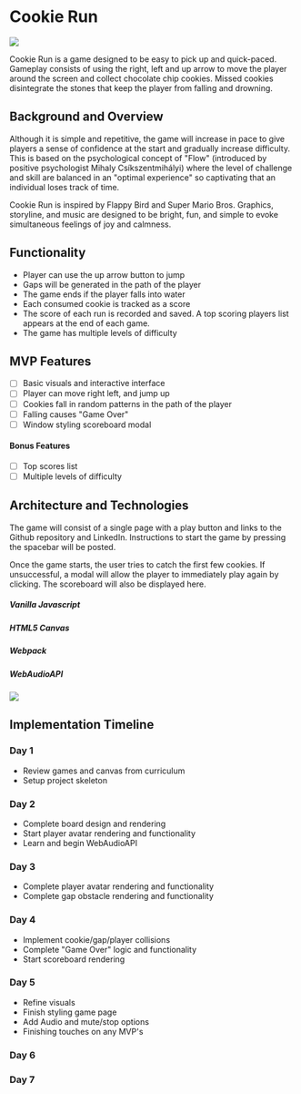 # Cookie Run


[![](https://github.com/jsjohn026/cookierun/blob/master/app/assets/images/play.png)](https://github.com/jsjohn026/cookierun/blob/master/app/assets/images/play.png)

Cookie Run is a game designed to be easy to pick up and quick-paced. Gameplay consists of using the right, left and up arrow to move the player around the screen and collect chocolate chip cookies. Missed cookies disintegrate the stones that keep the player from falling and drowning.

## Background and Overview

Although it is simple and repetitive, the game will increase in pace to give players a sense of confidence at the start and gradually increase difficulty. This is based on the psychological concept of "Flow" (introduced by positive psychologist Mihaly Csíkszentmihályi) where the level of challenge and skill are balanced in an "optimal experience" so captivating that an individual loses track of time. 

Cookie Run is inspired by Flappy Bird and Super Mario Bros. Graphics, storyline, and music are designed to be bright, fun, and simple to evoke simultaneous feelings of joy and calmness. 

## Functionality

   - Player can use the up arrow button to jump
   - Gaps will be generated in the path of the player
   - The game ends if the player falls into water
   - Each consumed cookie is tracked as a score
   - The score of each run is recorded and saved. A top scoring players list appears at the end of each game. 
   - The game has multiple levels of difficulty

## MVP Features

   - [ ] Basic visuals and interactive interface
   - [ ] Player can move right left, and jump up
   - [ ] Cookies fall in random patterns in the path of the player 
   - [ ] Falling causes "Game Over"
   - [ ] Window styling scoreboard modal
   
#### Bonus Features
   - [ ] Top scores list 
   - [ ] Multiple levels of difficulty

## Architecture and Technologies
  
  The game will consist of a single page with a play button and links to the Github repository and LinkedIn. Instructions to start the game by pressing the spacebar will be posted. 

  Once the game starts, the user tries to catch the first few cookies. If unsuccessful, a modal will allow the player to immediately play again by clicking. The scoreboard will also be displayed here. 

  ##### Vanilla Javascript
  ##### HTML5 Canvas
  ##### Webpack
  ##### WebAudioAPI 


[![](https://github.com/jsjohn026/cookierun/blob/master/app/assets/images/restart.png)](https://github.com/jsjohn026/cookierun/blob/master/app/assets/images/restart.png)


## Implementation Timeline

### Day 1 
  - Review games and canvas from curriculum
  - Setup project skeleton
  
### Day 2
  - Complete board design and rendering
  - Start player avatar rendering and functionality
  - Learn and begin WebAudioAPI


### Day 3
  - Complete player avatar rendering and functionality
  - Complete gap obstacle rendering and functionality
  

### Day 4
  - Implement cookie/gap/player collisions
  - Complete "Game Over" logic and functionality
  - Start scoreboard rendering


### Day 5
  - Refine visuals
  - Finish styling game page
  - Add Audio and mute/stop options
  - Finishing touches on any MVP's

### Day 6

### Day 7
